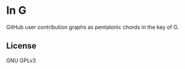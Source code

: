 # In G

GitHub user contribution graphs as pentatonic chords in the key of G.

## License
GNU GPLv3
